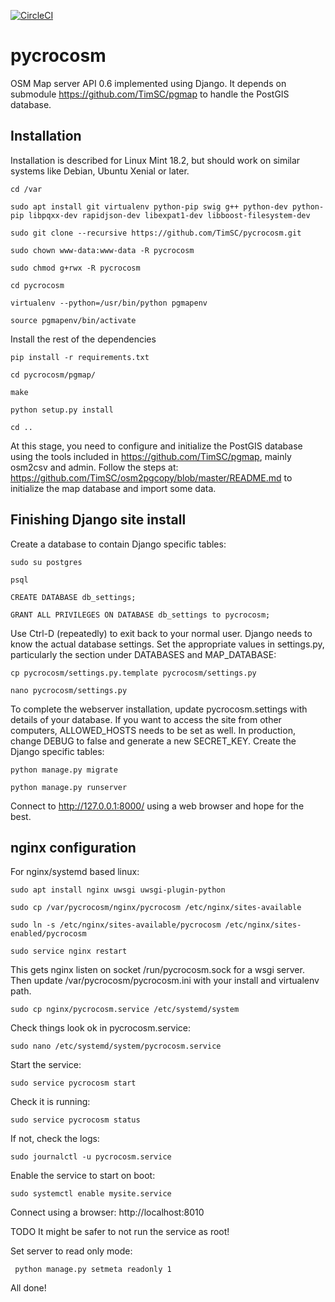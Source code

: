 [![CircleCI](https://circleci.com/gh/TimSC/pycrocosm.svg?style=svg)](https://circleci.com/gh/TimSC/pycrocosm)

# pycrocosm

OSM Map server API 0.6 implemented using Django. It depends on submodule https://github.com/TimSC/pgmap to handle the PostGIS database.

Installation
------------

Installation is described for Linux Mint 18.2, but should work on similar systems like Debian, Ubuntu Xenial or later. 

    cd /var

    sudo apt install git virtualenv python-pip swig g++ python-dev python-pip libpqxx-dev rapidjson-dev libexpat1-dev libboost-filesystem-dev

    sudo git clone --recursive https://github.com/TimSC/pycrocosm.git

    sudo chown www-data:www-data -R pycrocosm

    sudo chmod g+rwx -R pycrocosm

    cd pycrocosm

    virtualenv --python=/usr/bin/python pgmapenv

    source pgmapenv/bin/activate

Install the rest of the dependencies

    pip install -r requirements.txt

    cd pycrocosm/pgmap/

    make

    python setup.py install

    cd ..

At this stage, you need to configure and initialize the PostGIS database using the tools included in https://github.com/TimSC/pgmap, mainly osm2csv and admin. Follow the steps at: https://github.com/TimSC/osm2pgcopy/blob/master/README.md to initialize the map database and import some data.

Finishing Django site install
-----------------------------

Create a database to contain Django specific tables:

    sudo su postgres

    psql

    CREATE DATABASE db_settings;

    GRANT ALL PRIVILEGES ON DATABASE db_settings to pycrocosm;

Use Ctrl-D (repeatedly) to exit back to your normal user. Django needs to know the actual database settings. Set the appropriate values in settings.py, particularly the section under DATABASES and MAP_DATABASE:

    cp pycrocosm/settings.py.template pycrocosm/settings.py

    nano pycrocosm/settings.py

To complete the webserver installation, update pycrocosm.settings with details of your database. If you want to access the site from other computers, ALLOWED_HOSTS needs to be set as well. In production, change DEBUG to false and generate a new SECRET_KEY. Create the Django specific tables:

    python manage.py migrate

    python manage.py runserver

Connect to http://127.0.0.1:8000/ using a web browser and hope for the best.

nginx configuration
-------------------

For nginx/systemd based linux:

    sudo apt install nginx uwsgi uwsgi-plugin-python

    sudo cp /var/pycrocosm/nginx/pycrocosm /etc/nginx/sites-available

    sudo ln -s /etc/nginx/sites-available/pycrocosm /etc/nginx/sites-enabled/pycrocosm

    sudo service nginx restart

This gets nginx listen on socket /run/pycrocosm.sock for a wsgi server. Then update /var/pycrocosm/pycrocosm.ini with your install and virtualenv path.

    sudo cp nginx/pycrocosm.service /etc/systemd/system

Check things look ok in pycrocosm.service:

    sudo nano /etc/systemd/system/pycrocosm.service

Start the service:

    sudo service pycrocosm start

Check it is running:

    sudo service pycrocosm status

If not, check the logs:

    sudo journalctl -u pycrocosm.service

Enable the service to start on boot:

    sudo systemctl enable mysite.service

Connect using a browser: http://localhost:8010

TODO It might be safer to not run the service as root!

Set server to read only mode: 

     python manage.py setmeta readonly 1

All done!

